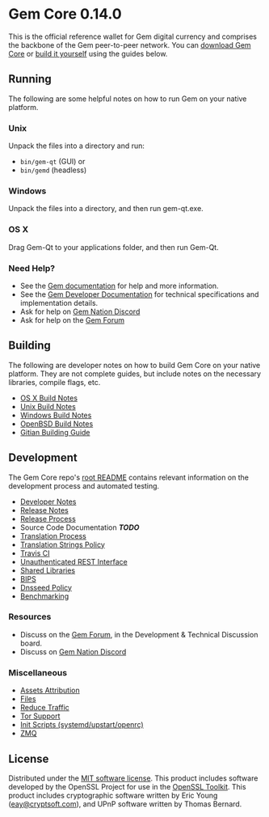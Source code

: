 Gem Core 0.14.0
=====================

This is the official reference wallet for Gem digital currency and comprises the backbone of the Gem peer-to-peer network. You can [download Gem Core](https://www.gem.org/downloads/) or [build it yourself](#building) using the guides below.

Running
---------------------
The following are some helpful notes on how to run Gem on your native platform.

### Unix

Unpack the files into a directory and run:

- `bin/gem-qt` (GUI) or
- `bin/gemd` (headless)

### Windows

Unpack the files into a directory, and then run gem-qt.exe.

### OS X

Drag Gem-Qt to your applications folder, and then run Gem-Qt.

### Need Help?

* See the [Gem documentation](https://docs.gem.org)
for help and more information.
* See the [Gem Developer Documentation](https://gem-docs.github.io/) 
for technical specifications and implementation details.
* Ask for help on [Gem Nation Discord](http://gemchat.org)
* Ask for help on the [Gem Forum](https://gem.org/forum)

Building
---------------------
The following are developer notes on how to build Gem Core on your native platform. They are not complete guides, but include notes on the necessary libraries, compile flags, etc.

- [OS X Build Notes](build-osx.md)
- [Unix Build Notes](build-unix.md)
- [Windows Build Notes](build-windows.md)
- [OpenBSD Build Notes](build-openbsd.md)
- [Gitian Building Guide](gitian-building.md)

Development
---------------------
The Gem Core repo's [root README](/README.md) contains relevant information on the development process and automated testing.

- [Developer Notes](developer-notes.md)
- [Release Notes](release-notes.md)
- [Release Process](release-process.md)
- Source Code Documentation ***TODO***
- [Translation Process](translation_process.md)
- [Translation Strings Policy](translation_strings_policy.md)
- [Travis CI](travis-ci.md)
- [Unauthenticated REST Interface](REST-interface.md)
- [Shared Libraries](shared-libraries.md)
- [BIPS](bips.md)
- [Dnsseed Policy](dnsseed-policy.md)
- [Benchmarking](benchmarking.md)

### Resources
* Discuss on the [Gem Forum](https://gem.org/forum), in the Development & Technical Discussion board.
* Discuss on [Gem Nation Discord](http://gemchat.org)

### Miscellaneous
- [Assets Attribution](assets-attribution.md)
- [Files](files.md)
- [Reduce Traffic](reduce-traffic.md)
- [Tor Support](tor.md)
- [Init Scripts (systemd/upstart/openrc)](init.md)
- [ZMQ](zmq.md)

License
---------------------
Distributed under the [MIT software license](/COPYING).
This product includes software developed by the OpenSSL Project for use in the [OpenSSL Toolkit](https://www.openssl.org/). This product includes
cryptographic software written by Eric Young ([eay@cryptsoft.com](mailto:eay@cryptsoft.com)), and UPnP software written by Thomas Bernard.
